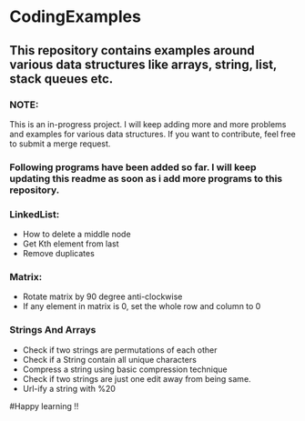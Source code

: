 # CodingExamples

## This repository contains examples around various data structures like arrays, string, list, stack queues etc.

### NOTE: 
This is an in-progress project. I will keep adding more and more problems and examples for various data structures.
If you want to contribute, feel free to submit a merge request.

### Following programs have been added so far. I will keep updating this readme as soon as i add more programs to this repository.

### LinkedList:
* How to delete a middle node
* Get Kth element from last
* Remove duplicates

### Matrix:
* Rotate matrix by 90 degree anti-clockwise
* If any element in matrix is 0, set the whole row and column to 0

### Strings And Arrays
* Check if two strings are permutations of each other
* Check if a String contain all unique characters
* Compress a string using basic compression technique
* Check if two strings are just one edit away from being same.
* Url-ify a string with %20


#Happy learning !!
